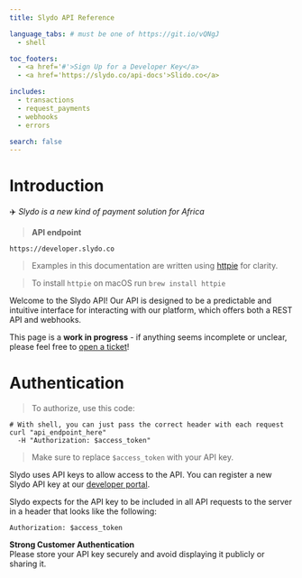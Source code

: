 ```yaml
---
title: Slydo API Reference

language_tabs: # must be one of https://git.io/vQNgJ
  - shell

toc_footers:
  - <a href='#'>Sign Up for a Developer Key</a>
  - <a href='https://slydo.co/api-docs'>Slido.co</a>

includes:
  - transactions
  - request_payments  
  - webhooks
  - errors

search: false
---
```


# Introduction
✈️ *Slydo is a new kind of payment solution for Africa*

> **API endpoint**

```
https://developer.slydo.co
```

> Examples in this documentation are written using [httpie](https://github.com/jkbrzt/httpie) for clarity.

> To install `httpie` on macOS run `brew install httpie`


Welcome to the Slydo API! Our API is designed to be a predictable and intuitive interface for interacting with our 
platform, which offers both a REST API and webhooks.


<aside class="notice">
This page is a <b>work in progress</b> - if anything seems incomplete or unclear,
please feel free to
<a href='https://github.com/ubclaunchpad/inertia/issues/new/choose'>open a ticket</a>!
</aside>


# Authentication

> To authorize, use this code:

```shell
# With shell, you can just pass the correct header with each request
curl "api_endpoint_here"
  -H "Authorization: $access_token"
```

> Make sure to replace `$access_token` with your API key.

Slydo uses API keys to allow access to the API. You can register a new Slydo API key at our [developer portal](https://developer.slydo.co/dashboard).

Slydo expects for the API key to be included in all API requests to the server in a header that looks like the following:

`Authorization: $access_token`

<aside class="warning"><strong> Strong Customer Authentication</strong><br>Please store your API key securely and avoid displaying it publicly or sharing it.</aside>
